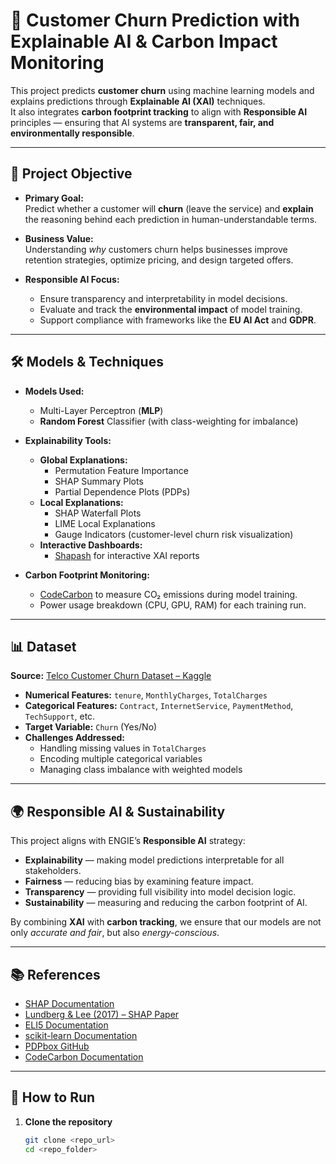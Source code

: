# 🧠 Customer Churn Prediction with Explainable AI & Carbon Impact Monitoring

This project predicts **customer churn** using machine learning models and explains predictions through **Explainable AI (XAI)** techniques.  
It also integrates **carbon footprint tracking** to align with **Responsible AI** principles — ensuring that AI systems are **transparent, fair, and environmentally responsible**.

---

## 🎯 Project Objective

- **Primary Goal:**  
  Predict whether a customer will **churn** (leave the service) and **explain** the reasoning behind each prediction in human-understandable terms.

- **Business Value:**  
  Understanding *why* customers churn helps businesses improve retention strategies, optimize pricing, and design targeted offers.

- **Responsible AI Focus:**  
  - Ensure transparency and interpretability in model decisions.
  - Evaluate and track the **environmental impact** of model training.
  - Support compliance with frameworks like the **EU AI Act** and **GDPR**.

---

## 🛠 Models & Techniques

- **Models Used:**
  - Multi-Layer Perceptron (**MLP**)
  - **Random Forest** Classifier (with class-weighting for imbalance)

- **Explainability Tools:**
  - **Global Explanations:**  
    - Permutation Feature Importance  
    - SHAP Summary Plots  
    - Partial Dependence Plots (PDPs)
  - **Local Explanations:**  
    - SHAP Waterfall Plots  
    - LIME Local Explanations  
    - Gauge Indicators (customer-level churn risk visualization)
  - **Interactive Dashboards:**  
    - [Shapash](https://github.com/MAIF/shapash) for interactive XAI reports

- **Carbon Footprint Monitoring:**
  - [CodeCarbon](https://mlco2.github.io/codecarbon/) to measure CO₂ emissions during model training.
  - Power usage breakdown (CPU, GPU, RAM) for each training run.

---

## 📊 Dataset

**Source:** [Telco Customer Churn Dataset – Kaggle](https://www.kaggle.com/datasets/blastchar/telco-customer-churn)  

- **Numerical Features:** `tenure`, `MonthlyCharges`, `TotalCharges`
- **Categorical Features:** `Contract`, `InternetService`, `PaymentMethod`, `TechSupport`, etc.
- **Target Variable:** `Churn` (Yes/No)
- **Challenges Addressed:**
  - Handling missing values in `TotalCharges`
  - Encoding multiple categorical variables
  - Managing class imbalance with weighted models

---

## 🌍 Responsible AI & Sustainability

This project aligns with ENGIE’s **Responsible AI** strategy:
- **Explainability** — making model predictions interpretable for all stakeholders.
- **Fairness** — reducing bias by examining feature impact.
- **Transparency** — providing full visibility into model decision logic.
- **Sustainability** — measuring and reducing the carbon footprint of AI.

By combining **XAI** with **carbon tracking**, we ensure that our models are not only *accurate and fair*, but also *energy-conscious*.

---

## 📚 References

- [SHAP Documentation](https://shap.readthedocs.io)  
- [Lundberg & Lee (2017) – SHAP Paper](https://arxiv.org/abs/1705.07874)  
- [ELI5 Documentation](https://eli5.readthedocs.io)  
- [scikit-learn Documentation](https://scikit-learn.org)  
- [PDPbox GitHub](https://github.com/SauceCat/PDPbox)  
- [CodeCarbon Documentation](https://mlco2.github.io/codecarbon/)  

---

## 🚀 How to Run

1. **Clone the repository**
   ```bash
   git clone <repo_url>
   cd <repo_folder>
